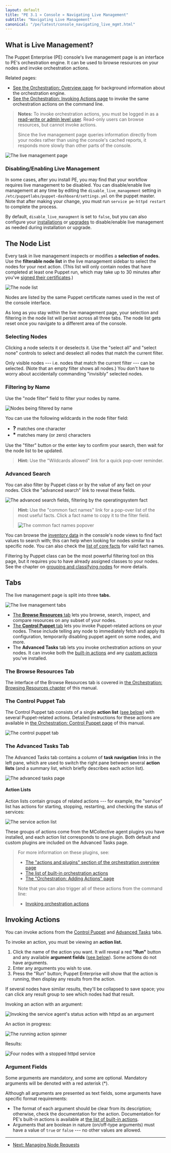 ```yaml
---
layout: default
title: "PE 3.1 » Console » Navigating Live Management"
subtitle: "Navigating Live Management"
canonical: "/pe/latest/console_navigating_live_mgmt.html"
---
```



What is Live Management?
-----

The Puppet Enterprise (PE) console's live management page is an interface to PE's orchestration engine. It can be used to browse resources on your nodes and invoke orchestration actions.

Related pages:

* [See the Orchestration: Overview page](./orchestration_overview.html) for background information about the orchestration engine.
* [See the Orchestration: Invoking Actions page](./orchestration_invoke_cli.html) to invoke the same orchestration actions on the command line.

> **Notes:** To invoke orchestration actions, you must be logged in as a [read-write or admin level user](./console_auth.html#user-access-and-privileges). Read-only users can browse resources, but cannot invoke actions.
>
> Since the live management page queries information directly from your nodes rather than using the console's cached reports, it responds more slowly than other parts of the console.

![The live management page][live_nav_main]

[live_nav_main]: ./images/console/live_nav_main.png

### Disabling/Enabling Live Management

In some cases, after you install PE, you may find that your workflow requires live management to be disabled. You can disable/enable live management at any time by editing the `disable_live_management` setting in `/etc/puppetlabs/puppet-dashboard/settings.yml` on the puppet master. Note that after making your change, you must run `service pe-httpd restart` to complete the process. 

By default, `disable_live_managment` is set to `false`, but you can also configure your [installations][basic_install] or [upgrades][install_upgrading] to disable/enable live management as needed during installation or upgrade.

[basic_install]: ./install_basic.html#enabling/disabling-live-manangement-during-install
[install_upgrading]: ./install_upgrading.html#enabling/disabling-live-management-during-an-upgrade

The Node List
-----

Every task in live management inspects or modifies a **selection of nodes.** Use the **filterable node list** in the live management sidebar to select the nodes for your next action. (This list will only contain nodes that have completed at least one Puppet run, which may take up to 30 minutes after you've [signed their certificates][certsign].)

[certsign]: ./console_cert_mgmt.html


![The node list][live_nav_nodelist]

Nodes are listed by the same Puppet certificate names used in the rest of the console interface.

As long as you stay within the live management page, your selection and filtering in the node list will persist across all three tabs. The node list gets reset once you navigate to a different area of the console.

### Selecting Nodes

Clicking a node selects it or deselects it. Use the "select all" and "select none" controls to select and deselect all nodes that match the current filter.

Only visible nodes --- i.e. nodes that match the current filter --- can be selected. (Note that an empty filter shows all nodes.) You don't have to worry about accidentally commanding "invisibly" selected nodes.

### Filtering by Name

Use the "node filter" field to filter your nodes by name.

![Nodes being filtered by name][live_nav_namefilter]

You can use the following wildcards in the node filter field:

- <big><strong>?</strong></big> matches one character
- <big><strong>\*</strong></big> matches many (or zero) characters

Use the "filter" button or the enter key to confirm your search, then wait for the node list to be updated.

> **Hint:** Use the "Wildcards allowed" link for a quick pop-over reminder.

### Advanced Search

You can also filter by Puppet class or by the value of any fact on your nodes. Click the "advanced search" link to reveal these fields.

![The advanced search fields, filtering by the operatingsystem fact][live_nav_advancedsearch]

> **Hint:** Use the "common fact names" link for a pop-over list of the most useful facts. Click a fact name to copy it to the filter field.
>
> ![The common fact names popover][live_nav_factlist]

You can browse the [inventory data](./console_reports.html#viewing-inventory-data) in the console's node views to find fact values to search with; this can help when looking for nodes similar to a specific node. You can also check the [list of core facts](/facter/1.7/core_facts.html) for valid fact names.

Filtering by Puppet class can be the most powerful filtering tool on this page, but it requires you to have already assigned classes to your nodes. See the chapter on [grouping and classifying nodes](./console_classes_groups.html) for more details.

[live_nav_advancedsearch]: ./images/console/live_nav_advancedsearch.png
[live_nav_factlist]: ./images/console/live_nav_factlist.png
[live_nav_namefilter]: ./images/console/live_nav_namefilter.png
[live_nav_nodelist]: ./images/console/live_nav_nodelist.png
[live_nav_tabs]: ./images/console/live_nav_tabs.png


Tabs
-----

The live management page is split into three **tabs.**

![The live management tabs][live_nav_tabs]

- [The **Browse Resources** tab](./orchestration_resources.html) lets you browse, search, inspect, and compare resources on any subset of your nodes.
- [The **Control Puppet** tab](./orchestration_puppet.html) lets you invoke Puppet-related actions on your nodes. These include telling any node to immediately fetch and apply its configuration, temporarily disabling puppet agent on some nodes, and more.
- The **Advanced Tasks** tab lets you invoke orchestration actions on your nodes. It can invoke both the [built-in actions](./orchestration_actions.html) and any [custom actions](./orchestration_adding_actions.html) you've installed.

### The Browse Resources Tab

The interface of the Browse Resources tab is covered in [the Orchestration: Browsing Resources chapter](./orchestration_resources.html) of this manual.

### The Control Puppet Tab

The Control Puppet tab consists of a single **action list** ([see below](#action-lists)) with several Puppet-related actions. Detailed instructions for these actions are available in [the Orchestration: Control Puppet page](./orchestration_puppet.html) of this manual.

![The control puppet tab][live_puppet_main]

[live_puppet_main]: ./images/console/live_puppet_main.png

### The Advanced Tasks Tab

The Advanced Tasks tab contains a column of **task navigation** links in the left pane, which are used to switch the right pane between several **action lists** (and a summary list, which briefly describes each action list).

![The advanced tasks page][live_advanced_main]

#### Action Lists

Action lists contain groups of related actions --- for example, the "service" list has actions for starting, stopping, restarting, and checking the status of services:

![The service action list][live_service_tasks]

These groups of actions come from the MCollective agent plugins you have installed, and each action list corresponds to one plugin. Both default and custom plugins are included on the Advanced Tasks page.

> For more information on these plugins, see:
>
> * [The "actions and plugins" section of the orchestration overview page](./orchestration_overview.html#actions-and-plugins)
> * [The list of built-in orchestration actions](./orchestration_actions.html)
> * [The "Orchestration: Adding Actions" page](./orchestration_adding_actions.html)
>
> Note that you can also trigger all of these actions from the command line:
>
> * [Invoking orchestration actions](./orchestration_invoke_cli.html)


Invoking Actions
-----

You can invoke actions from the [Control Puppet](#the-control-puppet-tab) and [Advanced Tasks](#the-advanced-tasks-tab) tabs.

To invoke an action, you must be viewing an **action list.**

1. Click the name of the action you want. It will reveal a red **"Run"** button and any available **argument fields** ([see below](#argument-fields)). Some actions do not have arguments.
2. Enter any arguments you wish to use.
3. Press the "Run" button; Puppet Enterprise will show that the action is running, then display any results from the action.

If several nodes have similar results, they'll be collapsed to save space; you can click any result group to see which nodes had that result.

Invoking an action with an argument:

![Invoking the service agent's status action with httpd as an argument][live_advanced_args]

An action in progress:

![The running action spinner][live_advanced_running]

Results:

![Four nodes with a stopped httpd service][live_advanced_results]


### Argument Fields

Some arguments are mandatory, and some are optional. Mandatory arguments will be denoted with a red asterisk (\*).

Although all arguments are presented as text fields, some arguments have specific format requirements:

* The format of each argument should be clear from its description; otherwise, check the documentation for the action. Documentation for PE's built-in actions is available at [the list of built-in actions](./orchestration_actions.html).
* Arguments that are boolean in nature (on/off-type arguments) must have a value of `true` or `false` --- no other values are allowed.





[live_advanced_args]: ./images/console/live_advanced_args.png
[live_advanced_main]: ./images/console/live_advanced_main.png
[live_advanced_results]: ./images/console/live_advanced_results.png
[live_advanced_running]: ./images/console/live_advanced_running.png
[live_service_tasks]: ./images/console/live_service_tasks.png

* * *

- [Next: Managing Node Requests](./console_cert_mgmt.html)
